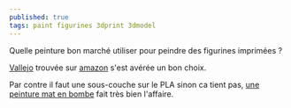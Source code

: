 ```yaml
---
published: true
tags: paint figurines 3dprint 3dmodel
---
```

Quelle peinture bon marché utiliser pour peindre des figurines imprimées ?

[Vallejo](http://www.le-gobelin-rose.com/la-peinture-de-figurines-le-matos-de-peinture/) trouvée sur [amazon](https://www.amazon.fr/gp/product/B000PHCTRK/ref=oh_aui_detailpage_o09_s00?ie=UTF8&psc=1) s'est avérée un bon choix.

Par contre il faut une sous-couche sur le PLA sinon ca tient pas, [une peinture mat en bombe](https://letempledemorikun.blogspot.fr/2012/02/des-alternatives-la-sous-couche-de.html) fait très bien l'affaire.
